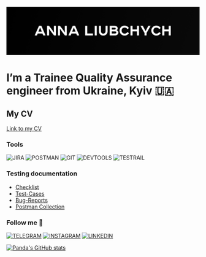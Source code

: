 [![Header](https://github.com/Pandaishere/Pandaishere/blob/main/assets/GitHub%20cover%20-%206.png)](https://www.linkedin.com/in/anna-liubchych-732a42241/)

# I’m a Trainee Quality Assurance engineer from Ukraine, Kyiv 🇺🇦

## My CV
[Link to my CV](https://drive.google.com/drive/u/0/folders/19bgj-Hs2pIr1NNqPJ_qfxiWeAWCI0EWT)

### Tools
![JIRA](https://img.shields.io/badge/-JIRA-0d1c45?style=plastic&logo=Jira&logoColor=39f)  ![POSTMAN](https://img.shields.io/badge/-POSTMAN-0d1c45?style=plastic&logo=Postman&logoColor=f63) ![GIT](https://img.shields.io/badge/-GIT-0d1c45?style=plastic&logo=Git&logoColor=00000) ![DEVTOOLS](https://img.shields.io/badge/-DEVTOOLS-0d1c45?style=plastic&logo=googlechrome&logoColor=3b85ff) ![TESTRAIL](https://img.shields.io/badge/-TESTRAIL-0d1c45?style=plastic&logo=Testrail&logoColor=39f)

### Testing documentation
- [Checklist](https://docs.google.com/spreadsheets/d/1us0pCJrZgE9OSDuIld88meq5WQLNZ1WoEP-zqUAEAis/edit#gid=0)
- [Test-Cases](https://github.com/Pandaishere/Test-Cases.git)
- [Bug-Reports](https://docs.google.com/spreadsheets/d/123lG_5PGe_jOmN2BMnJmIR8ftusvBGTo40xNpuwvgJU/edit#gid=0)
- [Postman Collection](https://github.com/Pandaishere/Postman_Collection.git)



### Follow me 📲

[![TELEGRAM](https://img.shields.io/badge/-TELEGRAM-0d1c45?style=plastic&logo=Telegram)](https://t.me/anna_liubchych) [![INSTAGRAM](https://img.shields.io/badge/-INSTAGRAM-0d1c45?style=plastic&logo=Instagram)](https://www.instagram.com/hecallsmepanda/) [![LINKEDIN](https://img.shields.io/badge/-LINKEDIN-0d1c45?style=plastic&logo=Linkedin)](https://www.linkedin.com/in/anna-liubchych-732a42241/)

[![Panda's GitHub stats](https://github-readme-stats.vercel.app/api?username=Pandaishere&show_icons=true&theme=tokyonight)](https://github.com/anuraghazra/github-readme-stats)



